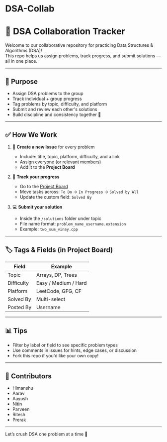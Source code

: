 # DSA-Collab
# 🧠 DSA Collaboration Tracker

Welcome to our collaborative repository for practicing Data Structures & Algorithms (DSA)!  
This repo helps us assign problems, track progress, and submit solutions — all in one place.

---

## 📌 Purpose

- Assign DSA problems to the group
- Track individual + group progress
- Tag problems by topic, difficulty, and platform
- Submit and review each other's solutions
- Build discipline and consistency together 💪






---

## ✅ How We Work

1. 🐛 **Create a new Issue** for every problem  
   - Include: title, topic, platform, difficulty, and a link  
   - Assign everyone (or relevant members)
   - Add it to the **Project Board**

2. 🔄 **Track your progress**  
   - Go to the [Project Board](https://github.com/users/Raih1107/projects/1/views/1)  
   - Move tasks across: `To Do` → `In Progress` → `Solved by All`  
   - Update the custom field: `Solved By`

3. 💻 **Submit your solution**  
   - Inside the `/solutions` folder under topic
   - File name format: `problem_name_username.extension`  
   - Example: `two_sum_vinay.cpp`

---

## 🏷 Tags & Fields (in Project Board)

| Field         | Example             |
|---------------|---------------------|
| Topic         | Arrays, DP, Trees   |
| Difficulty    | Easy / Medium / Hard |
| Platform      | LeetCode, GFG, CF   |
| Solved By     | Multi-select        |
| Posted By     | Username            |

---

## 📊 Tips

- Filter by label or field to see specific problem types
- Use comments in issues for hints, edge cases, or discussion
- Fork this repo if you'd like your own copy!

---

## 🤝 Contributors

- Himanshu  
- Aarav 
- Aayush
- Nitin
- Parveen
- Ritesh
- Prerak

---

Let’s crush DSA one problem at a time 🚀
